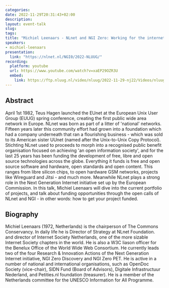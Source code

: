 ```yaml
---
categories:
date: 2022-11-29T20:31:43+02:00
description:
layout: event-talk
slug:
tags:
title: "Michiel Leenaars - NLnet and NGI Zero: Working for the internet"
speakers:
- michiel-leenaars
presentation:
  link: "https://nlnet.nl/NGI0/2022-NLUUG/"
recording:
  platform: youtube
  url: https://www.youtube.com/watch?v=xaEP29OZR3U
  embed:
    link: https://ftp.nluug.nl/video/nluug/2022-11-29-nj22/Videos/nluug22nj-MichielLeenaars-NLnetandNGI-WorkingForTheInternet.mp4
---
```


## Abstract

April 1st 1982, Teus Hagen launched the EUnet at the European Unix User Group (EUUG) spring conference, creating the first public wide area network in Europe. NLnet was born as part of a litter of 'national' networks. Fifteen years later this community effort had grown into a foundation which had a company underneath that ran a flourishing business - which was sold to its American sister UUnet (named after the Unix-to-Unix Copy Protocol). Stichting NLnet used to proceeds to morph into a recognised public benefit organisation focused on achieving 'an open information society', and for the last 25 years has been funding the development of free, libre and open source technologies across the globe. Everything it funds is free and open source software and hardware, open standards and open content. This ranges from libre silicon chips, to open hardware GSM networks, projects like Wireguard and Jitsi - and much more. Meanwhile NLnet plays a strong role in the Next Generation Internet initiative set up by the European Commission. In this talk, Michiel Leenaars will dive into the current portfolio of projects, and talk about funding opportunities through the open calls of NLnet and NGI - in other words: how to get your project funded.

## Biography

Michiel Leenaars (1972, Netherlands) is the chairperson of The Commons Conservancy. In daily life he is Director of Strategy at NLnet Foundation. and director of Internet Society Netherlands, one of the more sizable Internet Society chapters in the world. He is also a W3C liason officer for the Benelux Office of the World Wide Web Consortium. He currently leads two of the four Research & Innovation Actions of the Next Generation Internet initiative, NGI Zero Discovery and NGI Zero PET. He is active in a number of national and international organisations, such as OpenDoc Society (vice-chair), SIDN Fund (Board of Advisors), Digitale Infrastructuur Nederland, and Petities.nl foundation (treasurer). He is a member of the Netherlands committee for the UNESCO Information for All Programme.
